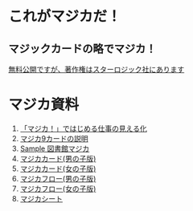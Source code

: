 # これがマジカだ！

## マジックカードの略でマジカ！

[無料公開ですが、著作権はスターロジック社にあります](http://www.magicaland.org/)


<!--
[マジカの説明](http://alfresco.es.occ.co.jp/share/page/site/polaris/document-details?nodeRef=workspace://SpacesStore/549f6c98-4460-4c94-928c-368a0090c9ab)
-->
# マジカ資料

1.  [「マジカ！」ではじめる仕事の見える化](../images/magicawhat.pdf)
1.  [マジカ9カードの説明](../images/magica-9cards.pdf)
1.  [ Sample 図書館マジカ](../images/図書館貸出マジカ.pdf)
1.  [マジカカード(男の子版)](../images/magicacard_boy.pdf)
1.  [マジカカード(女の子版)](../images/magicacard_girl.pdf)
1.  [マジカフロー(男の子版)](../images/magicaflow_boy.pdf)
1.  [マジカフロー(女の子版)](../images/magicaflow_girl.pdf)
1.  [マジカシート          ](../images/magicasheet.pdf)

